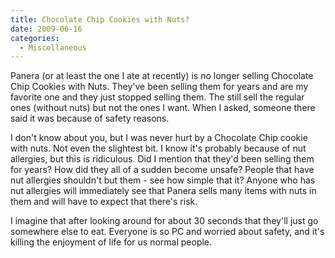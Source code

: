 ```yaml
---
title: Chocolate Chip Cookies with Nuts?
date: 2009-06-16
categories: 
  - Miscellaneous
---
```


Panera (or at least the one I ate at recently) is no longer selling Chocolate Chip Cookies with Nuts. They've been selling them for years and are my favorite one and they just stopped selling them. The still sell the regular ones (without nuts) but not the ones I want. When I asked, someone there said it was because of safety reasons.  

I don't know about you, but I was never hurt by a Chocolate Chip cookie with nuts. Not even the slightest bit. I know it's probably because of nut allergies, but this is ridiculous. Did I mention that they'd been selling them for years? How did they all of a sudden become unsafe? People that have nut allergies shouldn't but them - see how simple that it? Anyone who has nut allergies will immediately see that Panera sells many items with nuts in them and will have to expect that there's risk.  

I imagine that after looking around for about 30 seconds that they'll just go somewhere else to eat. Everyone is so PC and worried about safety, and it's killing the enjoyment of life for us normal people.
